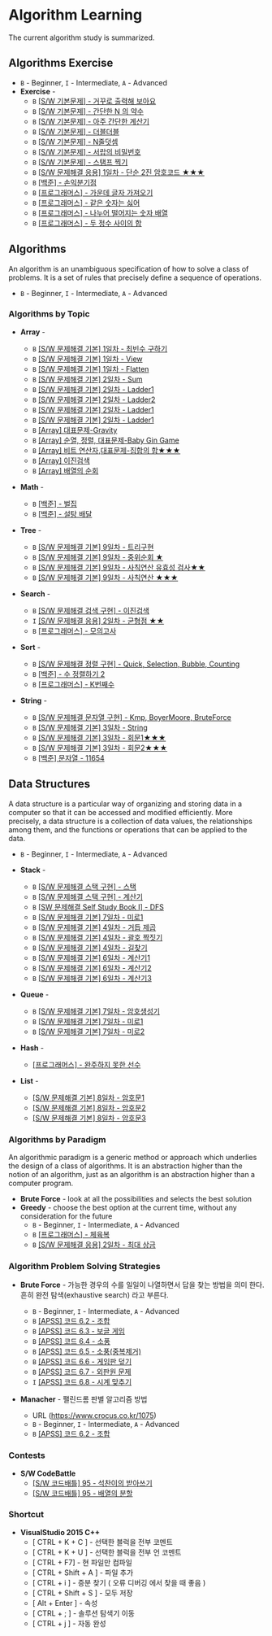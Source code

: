# Algorithm Learning
The current algorithm study is summarized.

## Algorithms Exercise
* `B` - Beginner, `I` - Intermediate, `A` - Advanced
* **Exercise** -
    * `B` [[S/W 기본문제] - 거꾸로 출력해 보아요](https://github.com/skylee273/Algorithm/tree/master/SW1545)
    * `B` [[S/W 기본문제] - 간단한 N 의 약수](https://github.com/skylee273/Algorithm/tree/master/SW1933)
    * `B` [[S/W 기본문제] - 아주 간단한 계산기](https://github.com/skylee273/Algorithm/tree/master/SW1938)
    * `B` [[S/W 기본문제] - 더블더블](https://github.com/skylee273/Algorithm/tree/master/SW2019)
    * `B` [[S/W 기본문제] - N줄덧셈](https://github.com/skylee273/Algorithm/tree/master/SW2025)
    * `B` [[S/W 기본문제] - 서랍의 비밀번호](https://github.com/skylee273/Algorithm/tree/master/SW2043)
    * `B` [[S/W 기본문제] - 스탬프 찍기](https://github.com/skylee273/Algorithm/tree/master/SW2046)
    * `B` [[S/W 문제해결 응용] 1일차 - 단순 2진 암호코드 ★★★](https://github.com/skylee273/Algorithm/tree/master/SW1240)
    * `B` [[백준] - 손익분기점](https://github.com/skylee273/Algorithm/tree/master/BackJoon_1712)
    * `B` [[프로그래머스] - 가운데 글자 가져오기](https://github.com/skylee273/Algorithm/tree/master/%ED%94%84%EB%A1%9C%EA%B7%B8%EB%9E%98%EB%A8%B8%EC%8A%A4_%EA%B0%80%EC%9A%B4%EB%8D%B0%EA%B8%80%EC%9E%90%EA%B0%80%EC%A0%B8%EC%98%A4%EA%B8%B0_%20Lv1)
    * `B` [[프로그래머스] - 같은 숫자는 싫어](https://github.com/skylee273/Algorithm/tree/master/%ED%94%84%EB%A1%9C%EA%B7%B8%EB%9E%98%EB%A8%B8%EC%8A%A4_%EA%B0%99%EC%9D%80%EC%88%AB%EC%9E%90%EB%8A%94%EC%8B%AB%EC%96%B4)
    * `B` [[프로그래머스] - 나누어 떨어지는 숫자 배열](https://github.com/skylee273/Algorithm/tree/master/%ED%94%84%EB%A1%9C%EA%B7%B8%EB%9E%98%EB%A8%B8%EC%8A%A4_%EB%82%98%EB%88%84%EC%96%B4%20%EB%96%A8%EC%96%B4%EC%A7%80%EB%8A%94%20%EC%88%AB%EC%9E%90%EB%B0%B0%EC%97%B4)
    * `B` [[프로그래머스] - 두 정수 사이의 합](https://github.com/skylee273/Algorithm/tree/master/%ED%94%84%EB%A1%9C%EA%B7%B8%EB%9E%98%EB%A8%B8%EC%8A%A4_%EB%91%90%EC%A0%95%EC%88%98%EC%82%AC%EC%9D%B4%EC%9D%98%ED%95%A9_Lv1)


## Algorithms

An algorithm is an unambiguous specification of how to solve a class of problems. It is
a set of rules that precisely define a sequence of operations.

* `B` - Beginner, `I` - Intermediate, `A` - Advanced

### Algorithms by Topic

* **Array** -
    * `B` [[S/W 문제해결 기본] 1일차 - 최빈수 구하기](https://github.com/skylee273/Algorithm/tree/master/SW1204)
	* `B` [[S/W 문제해결 기본] 1일차 - View](https://github.com/skylee273/Algorithm/tree/master/SW1206)
	* `B` [[S/W 문제해결 기본] 1일차 - Flatten](https://github.com/skylee273/Algorithm/tree/master/SW1208)
    * `B` [[S/W 문제해결 기본] 2일차 - Sum](https://github.com/skylee273/Algorithm/tree/master/SW1209)
    * `B` [[S/W 문제해결 기본] 2일차 - Ladder1](https://github.com/skylee273/Algorithm/tree/master/SW1210)
    * `B` [[S/W 문제해결 기본] 2일차 - Ladder2](https://github.com/skylee273/Algorithm/tree/master/SW1211)
    * `B` [[S/W 문제해결 기본] 2일차 - Ladder1](https://github.com/skylee273/Algorithm/tree/master/SW1210)
    * `B` [[S/W 문제해결 기본] 2일차 - Ladder1](https://github.com/skylee273/Algorithm/tree/master/SW1210)
    * `B` [[Array] 대표문제-Gravity](https://github.com/skylee273/Algorithm/tree/master/SW_SelfStudy_1_Gravity)
    * `B` [[Array] 순열, 정렬, 대표문제-Baby Gin Game](https://github.com/skylee273/Algorithm/tree/master/SW_SelfStudy_1_BabyGin)
    * `B` [[Array] 비트 연산자,대표문제-집합의 합★★★](https://github.com/skylee273/Algorithm/tree/master/SW_SelfStudy_1_SubSetSum)
    * `B` [[Array] 이진검색](https://github.com/skylee273/Algorithm/tree/master/SW_SelfStudy_1_BinarySearch)
    * `B` [[Array] 배열의 순회](https://github.com/skylee273/Algorithm/tree/master/SW_SelfStudy_1_MatrixArraySort)
* **Math** -
    * `B` [[백준] - 벌집](https://github.com/skylee273/Algorithm/tree/master/BackJoon_2292)
    * `B` [[백준] - 설탕 배달](https://github.com/skylee273/Algorithm/tree/master/BackJoon_2839)

* **Tree** -
    * `B` [[S/W 문제해결 기본] 9일차 - 트리구현](https://github.com/skylee273/Algorithm/tree/master/Tree)
    * `B` [[S/W 문제해결 기본] 9일차 - 중위순회 ★](https://github.com/skylee273/Algorithm/tree/master/SW1231)
    * `B` [[S/W 문제해결 기본] 9일차 - 사칙연산 유효성 검사★★](https://github.com/skylee273/Algorithm/tree/master/SW1233)
    * `B` [[S/W 문제해결 기본] 9일차 - 사칙연산 ★★★](https://github.com/skylee273/Algorithm/tree/master/SW1232)

* **Search** -
    * `B` [[S/W 문제해결 검색 구현] - 이진검색](https://github.com/skylee273/Algorithm/tree/master/Search)
    * `I` [[S/W 문제해결 응용] 2일차 - 균형점 ★★](https://github.com/skylee273/Algorithm/tree/master/SW1245)
    * `B` [[프로그래머스] - 모의고사](https://github.com/skylee273/Algorithm/tree/master/%ED%94%84%EB%A1%9C%EA%B7%B8%EB%9E%98%EB%A8%B8%EC%8A%A4_%EB%AA%A8%EC%9D%98%EA%B3%A0%EC%82%AC)

* **Sort** -
    * `B` [[S/W 문제해결 정렬 구현] - Quick, Selection, Bubble, Counting](https://github.com/skylee273/Algorithm/tree/master/Sort)
    * `B` [[백준] - 수 정렬하기 2](https://github.com/skylee273/Algorithm/tree/master/BackJoon_2715)
    * `B` [[프로그래머스] - K번째수](https://github.com/skylee273/Algorithm/tree/master/%ED%94%84%EB%A1%9C%EA%B7%B8%EB%9E%98%EB%A8%B8%EC%8A%A4_K%EB%B2%88%EC%A7%B8%EC%88%98_%EC%A0%95%EB%A0%AC_Lv1)

* **String** -
    * `B` [[S/W 문제해결 문자열 구현] - Kmp, BoyerMoore, BruteForce](https://github.com/skylee273/Algorithm/tree/master/String)
    * `B` [[S/W 문제해결 기본] 3일차 - String](https://github.com/skylee273/Algorithm/tree/master/SW1213)
    * `B` [[S/W 문제해결 기본] 3일차 - 회문1★★★](https://github.com/skylee273/Algorithm/tree/master/SW1215)
    * `B` [[S/W 문제해결 기본] 3일차 - 회문2★★★](https://github.com/skylee273/Algorithm/tree/master/SW1216)
    * `B` [[백준] 문자열 - 11654](https://github.com/skylee273/java-algorithms/blob/master/BackJoon/src/BackJoon_11654.java)

## Data Structures

A data structure is a particular way of organizing and storing data in a computer so that it can
be accessed and modified efficiently. More precisely, a data structure is a collection of data
values, the relationships among them, and the functions or operations that can be applied to
the data.
* `B` - Beginner, `I` - Intermediate, `A` - Advanced

* **Stack** - 
    * `B` [[S/W 문제해결 스택 구현] - 스택](https://github.com/skylee273/Algorithm/tree/master/Stack)
    * `B` [[S/W 문제해결 스택 구현] - 계산기](https://github.com/skylee273/Algorithm/tree/master/Stack_InfixToPostFix_Calculator)
    * `B` [[SW 문제해결 Self Study Book Ⅰ] - DFS](https://github.com/skylee273/Algorithm/tree/master/SW_SelfStudy_Stack_DFS)
    * `B` [[S/W 문제해결 기본] 7일차 - 미로1](https://github.com/skylee273/Algorithm/tree/master/SW1226)
    * `B` [[S/W 문제해결 기본] 4일차 - 거듭 제곱](https://github.com/skylee273/Algorithm/tree/master/SW1217)
    * `B` [[S/W 문제해결 기본] 4일차 - 괄호 짝짓기](https://github.com/skylee273/Algorithm/tree/master/SW1218)
    * `B` [[S/W 문제해결 기본] 4일차 - 길찾기](https://github.com/skylee273/Algorithm/tree/master/SW1219)
    * `B` [[S/W 문제해결 기본] 6일차 - 계산기1](https://github.com/skylee273/Algorithm/tree/master/SW1222)
    * `B` [[S/W 문제해결 기본] 6일차 - 계산기2](https://github.com/skylee273/Algorithm/tree/master/SW1223)
    * `B` [[S/W 문제해결 기본] 6일차 - 계산기3](https://github.com/skylee273/Algorithm/tree/master/SW1224)
* **Queue** - 
    * `B` [[S/W 문제해결 기본] 7일차 - 암호생성기](https://github.com/skylee273/Algorithm/tree/master/SW1225)
    * `B` [[S/W 문제해결 기본] 7일차 - 미로1](https://github.com/skylee273/Algorithm/tree/master/SW1226(BFS))
    * `B` [[S/W 문제해결 기본] 7일차 - 미로2](https://github.com/skylee273/Algorithm/tree/master/SW1227(BFS))

* **Hash** -
    * [[프로그래머스] - 완주하지 못한 선수](https://github.com/skylee273/Algorithm/tree/master/%ED%94%84%EB%A1%9C%EA%B7%B8%EB%9E%98%EB%A8%B8%EC%8A%A4_%EC%99%84%EC%A3%BC%ED%95%98%EC%A7%80%EB%AA%BB%ED%95%9C%EC%84%A0%EC%88%98)

* **List** -
    * [[S/W 문제해결 기본] 8일차 - 암호문1](https://github.com/skylee273/Algorithm/tree/master/SW1228)
    * [[S/W 문제해결 기본] 8일차 - 암호문2](https://github.com/skylee273/Algorithm/tree/master/SW1229)
    * [[S/W 문제해결 기본] 8일차 - 암호문3](https://github.com/skylee273/Algorithm/tree/master/SW1230)

### Algorithms by Paradigm
An algorithmic paradigm is a generic method or approach which underlies the design of a class
of algorithms. It is an abstraction higher than the notion of an algorithm, just as an
algorithm is an abstraction higher than a computer program.

* **Brute Force** - look at all the possibilities and selects the best solution
* **Greedy** - choose the best option at the current time, without any consideration for the future
    * `B` - Beginner, `I` - Intermediate, `A` - Advanced
    * `B` [[프로그래머스] - 체육복](https://github.com/skylee273/Algorithm/tree/master/%ED%94%84%EB%A1%9C%EA%B7%B8%EB%9E%98%EB%A8%B8%EC%8A%A4_%EC%B2%B4%EC%9C%A1%EB%B3%B5(%ED%83%90%EC%9A%95%EB%B2%95))
    * `B` [[S/W 문제해결 응용] 2일차 - 최대 상금](https://github.com/skylee273/Algorithm/tree/master/SW1244)

### Algorithm Problem Solving Strategies

* **Brute Force** - 가능한 경우의 수를 일일이 나열하면서 답을 찾는 방법을 의미 한다. 흔히 완전 탐색(exhaustive search) 라고 부른다.
    * `B` - Beginner, `I` - Intermediate, `A` - Advanced
    * `B` [[APSS] 코드 6.2 - 조합](https://github.com/skylee273/Algorithm/tree/master/Apss_6.2)
    * `B` [[APSS] 코드 6.3 - 보글 게임 ](https://github.com/skylee273/Algorithm/tree/master/Apss_6.3)
    * `B` [[APSS] 코드 6.4 - 소풍](https://github.com/skylee273/Algorithm/tree/master/Apss_6.3)
    * `B` [[APSS] 코드 6.5 - 소풍(중복제거)](https://github.com/skylee273/Algorithm/tree/master/Apss_6.3)
    * `B` [[APSS] 코드 6.6 - 게임판 덮기](https://github.com/skylee273/Algorithm/tree/master/Apss_6.3)
    * `B` [[APSS] 코드 6.7 - 외판원 문제](https://github.com/skylee273/Algorithm/tree/master/Apss_6.3)
    * `I` [[APSS] 코드 6.8 - 시계 맞추기](https://github.com/skylee273/Algorithm/tree/master/Apss_6.3)

* **Manacher** - 팰린드롬 판별 알고리즘 방법
    * URL (https://www.crocus.co.kr/1075)
    * `B` - Beginner, `I` - Intermediate, `A` - Advanced
    * `B` [[APSS] 코드 6.2 - 조합](https://github.com/skylee273/Algorithm/tree/master/Apss_6.2)

### Contests
* **S/W CodeBattle**
    * [[S/W 코드배틀] 95 - 석찬이의 받아쓰기](https://github.com/skylee273/Algorithm/tree/master/Battle95_1)
    * [[S/W 코드배틀] 95 - 배열의 분할 ](https://github.com/skylee273/Algorithm/tree/master/Battle95_2)



### Shortcut
* **VisualStudio 2015 C++**
    * [ CTRL + K + C ] - 선택한 블럭을 전부 코멘트
    * [ CTRL + K + U ] - 선택한 블럭을 전부 언 코멘트 
    * [ CTRL + F7] - 현 파일만 컴파일
    * [ CTRL + Shift + A ] - 파일 추가
    * [ CTRL + i ] - 증분 찾기 ( 오류 디버깅 에서 찾을 때 좋음 )
    * [ CTRL + Shift + S ] - 모두 저장
    * [ Alt + Enter ] - 속성
    * [ CTRL + ; ] - 솔루션 탐색기 이동
    * [ CTRL + j ] - 자동 완성

